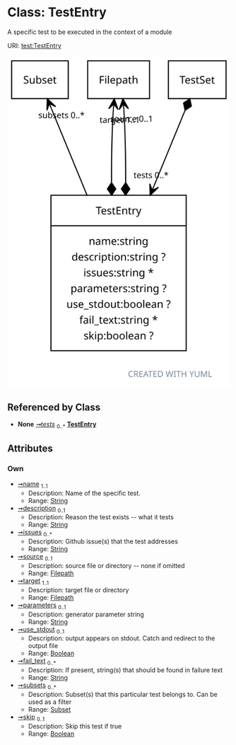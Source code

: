 
# Class: TestEntry


A specific test to be executed in the context of a module

URI: [test:TestEntry](https://linkml.org/testing/TestEntry)


[![img](images/TestEntry.svg)](images/TestEntry.svg)

## Referenced by Class

 *  **None** *[➞tests](testSet__tests.md)*  <sub>0..\*</sub>  **[TestEntry](TestEntry.md)**

## Attributes


### Own

 * [➞name](testEntry__name.md)  <sub>1..1</sub>
     * Description: Name of the specific test.
     * Range: [String](types/String.md)
 * [➞description](testEntry__description.md)  <sub>0..1</sub>
     * Description: Reason the test exists -- what it tests
     * Range: [String](types/String.md)
 * [➞issues](testEntry__issues.md)  <sub>0..\*</sub>
     * Description: Github issue(s) that the test addresses
     * Range: [String](types/String.md)
 * [➞source](testEntry__source.md)  <sub>0..1</sub>
     * Description: source file or directory -- none if omitted
     * Range: [Filepath](Filepath.md)
 * [➞target](testEntry__target.md)  <sub>1..1</sub>
     * Description: target file or directory
     * Range: [Filepath](Filepath.md)
 * [➞parameters](testEntry__parameters.md)  <sub>0..1</sub>
     * Description: generator parameter string
     * Range: [String](types/String.md)
 * [➞use_stdout](testEntry__use_stdout.md)  <sub>0..1</sub>
     * Description: output appears on stdout.  Catch and redirect to the output file
     * Range: [Boolean](types/Boolean.md)
 * [➞fail_text](testEntry__fail_text.md)  <sub>0..\*</sub>
     * Description: If present, string(s) that should be found in failure text
     * Range: [String](types/String.md)
 * [➞subsets](testEntry__subsets.md)  <sub>0..\*</sub>
     * Description: Subset(s) that this particular test belongs to. Can be used as a filter
     * Range: [Subset](Subset.md)
 * [➞skip](testEntry__skip.md)  <sub>0..1</sub>
     * Description: Skip this test if true
     * Range: [Boolean](types/Boolean.md)
